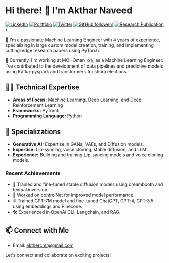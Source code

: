 <!--
**Aktharnvdv/Aktharnvdv** is a ✨ _special_ ✨ repository because its `README.md` (this file) appears on your GitHub profile.
-->

# Hi there! 👋 I'm Akthar Naveed

[![LinkedIn](https://img.shields.io/badge/LinkedIn-AktharNaveed-blue)](https://www.linkedin.com/in/akthar-naveed-921039201/)
[![Portfolio](https://img.shields.io/badge/Portfolio-portfolio-green)]((https://www.upwork.com/freelancers/~0195463ae638b7275c?viewMode=1))
[![Twitter](https://img.shields.io/badge/Twitter-AktharNaveed-blue)]((https://twitter.com/AktharN80967))
[![GitHub followers](https://img.shields.io/github/followers/Aktharnvdv?label=Follow&style=social)](https://github.com/Aktharnvdv)
[![Research Publication](https://img.shields.io/github/followers/Aktharnvdv?label=Follow&style=social)](https://arxiv.org/abs/2207.09665))

🚀 I'm a passionate Machine Learning Engineer with 4 years of experience, specializing in large custom model creation, training, and implementing cutting-edge research papers using PyTorch.

🔭 Currently, I'm working at MOI-Oman 🇴🇲 as a Machine Learning Engineer. I've contributed to the development of data pipelines and predictive models using Kafka-pyspark and transformers for shura elections.

## 👨‍💻 Technical Expertise

- **Areas of Focus:** Machine Learning, Deep Learning, and Deep Reinforcement Learning
- **Frameworks:** PyTorch
- **Programming Language:** Python

## 🧠 Specializations

- **Generative AI:** Expertise in GANs, VAEs, and Diffusion models.
- **Expertise:** Lip-syncing, voice cloning, stable diffusion, and LLM.
- **Experience:** Building and training Lip-syncing models and voice cloning models.

### Recent Achievements

- 🚀 Trained and fine-tuned stable diffusion models using dreambooth and textual inversion.
- 🤖 Worked on controlNet for improved model performance.
- 🌐 Trained GPT-7M model and fine-tuned ChatGPT, GPT-4, GPT-3.5 using embeddings and Pinecone.
- 🛠 Experienced in OpenAI CLI, Langchain, and RAG.

## 📫 Connect with Me

- Email: akthercmr@gmail.com

Let's connect and collaborate on exciting projects!

